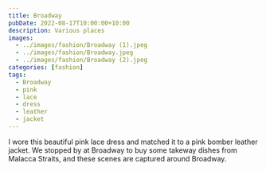 ```yaml
---
title: Broadway
pubDate: 2022-08-17T10:00:00+10:00
description: Various places
images:
  - ../images/fashion/Broadway (1).jpeg
  - ../images/fashion/Broadway.jpeg
  - ../images/fashion/Broadway (2).jpeg
categories: [fashion]
tags:
  - Broadway
  - pink
  - lace
  - dress
  - leather
  - jacket
---
```


I wore this beautiful pink lace dress and matched it to a pink bomber leather
jacket. We stopped by at Broadway to buy some
takeway dishes from Malacca Straits, and these scenes are captured around
Broadway.
